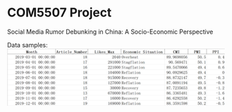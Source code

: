 # COM5507 Project
Social Media Rumor Debunking in China: A Socio-Economic Perspective

Data samples:
![DataSample](https://github.com/TedWangpengda/COM5507-Project/blob/master/Test.png)
